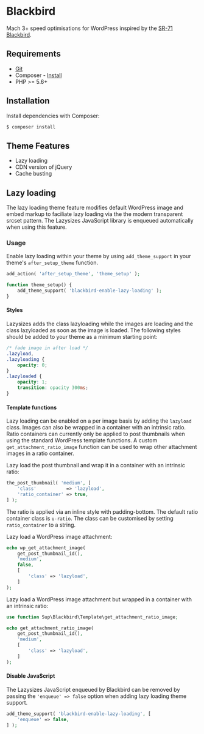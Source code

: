 # Blackbird

Mach 3+ speed optimisations for WordPress inspired by the [SR-71 Blackbird](https://en.wikipedia.org/wiki/Lockheed_SR-71_Blackbird).

## Requirements
* [Git](https://git-scm.com)
* Composer - [Install](https://getcomposer.org/doc/00-intro.md#installation-linux-unix-osx)
* PHP >= 5.6+

## Installation

Install dependencies with Composer:

```bash
$ composer install
```

## Theme Features

- Lazy loading
- CDN version of jQuery
- Cache busting

## Lazy loading

The lazy loading theme feature modifies default WordPress image and embed markup to faciliate lazy loading via the the modern transparent srcset pattern. The Lazysizes JavaScript library is enqueued automatically when using this feature.

### Usage

Enable lazy loading within your theme by using `add_theme_support` in your theme's `after_setup_theme` function.

```php
add_action( 'after_setup_theme', 'theme_setup' );

function theme_setup() {
	add_theme_support( 'blackbird-enable-lazy-loading' );
}
```

#### Styles

Lazysizes adds the class lazyloading while the images are loading and the class lazyloaded as soon as the image is loaded. The following styles should be added to your theme as a minimum starting point:

```css
/* fade image in after load */
.lazyload,
.lazyloading {
	opacity: 0;
}
.lazyloaded {
	opacity: 1;
	transition: opacity 300ms;
}
```

#### Template functions

Lazy loading can be enabled on a per image basis by adding the `lazyload` class. Images can also be wrapped in a container with an intrinsic ratio. Ratio containers can currently only be applied to post thumbnails when using the standard WordPress template functions. A custom `get_attachment_ratio_image` function can be used to wrap other attachment images in a ratio container.

Lazy load the post thumbnail and wrap it in a container with an intrinsic ratio:
```php
the_post_thumbnail( 'medium', [
	'class'           => 'lazyload',
	'ratio_container' => true,
] );
```
The ratio is applied via an inline style with padding-bottom. The default ratio container class is `u-ratio`. The class can be customised by setting `ratio_container` to a string.

Lazy load a WordPress image attachment:
```php
echo wp_get_attachment_image(
	get_post_thumbnail_id(),
	'medium',
	false,
	[
		'class' => 'lazyload',
	]
);
```

Lazy load a WordPress image attachment but wrapped in a container with an intrinsic ratio:
```php
use function Sup\Blackbird\Template\get_attachment_ratio_image;

echo get_attachment_ratio_image(
	get_post_thumbnail_id(),
	'medium',
	[
		'class' => 'lazyload',
	]
);
```

#### Disable JavaScript
The Lazysizes JavaScript enqueued by Blackbird can be removed by passing the `'enqueue' => false` option when adding lazy loading theme support.

```php
add_theme_support( 'blackbird-enable-lazy-loading', [
	'enqueue' => false,
] );
```
